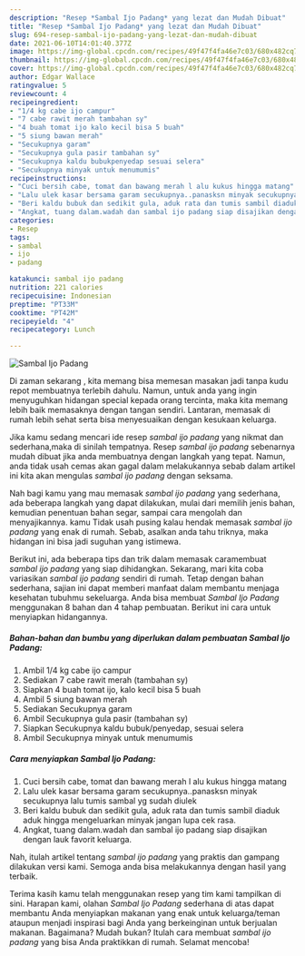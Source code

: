 ```yaml
---
description: "Resep *Sambal Ijo Padang* yang lezat dan Mudah Dibuat"
title: "Resep *Sambal Ijo Padang* yang lezat dan Mudah Dibuat"
slug: 694-resep-sambal-ijo-padang-yang-lezat-dan-mudah-dibuat
date: 2021-06-10T14:01:40.377Z
image: https://img-global.cpcdn.com/recipes/49f47f4fa46e7c03/680x482cq70/sambal-ijo-padang-foto-resep-utama.jpg
thumbnail: https://img-global.cpcdn.com/recipes/49f47f4fa46e7c03/680x482cq70/sambal-ijo-padang-foto-resep-utama.jpg
cover: https://img-global.cpcdn.com/recipes/49f47f4fa46e7c03/680x482cq70/sambal-ijo-padang-foto-resep-utama.jpg
author: Edgar Wallace
ratingvalue: 5
reviewcount: 4
recipeingredient:
- "1/4 kg cabe ijo campur"
- "7 cabe rawit merah tambahan sy"
- "4 buah tomat ijo kalo kecil bisa 5 buah"
- "5 siung bawan merah"
- "Secukupnya garam"
- "Secukupnya gula pasir tambahan sy"
- "Secukupnya kaldu bubukpenyedap sesuai selera"
- "Secukupnya minyak untuk menumumis"
recipeinstructions:
- "Cuci bersih cabe, tomat dan bawang merah l alu kukus hingga matang"
- "Lalu ulek kasar bersama garam secukupnya..panasksn minyak secukupnya lalu tumis sambal yg sudah diulek"
- "Beri kaldu bubuk dan sedikit gula, aduk rata dan tumis sambil diaduk aduk hingga mengeluarkan minyak jangan lupa cek rasa."
- "Angkat, tuang dalam.wadah dan sambal ijo padang siap disajikan dengan lauk favorit keluarga."
categories:
- Resep
tags:
- sambal
- ijo
- padang

katakunci: sambal ijo padang 
nutrition: 221 calories
recipecuisine: Indonesian
preptime: "PT33M"
cooktime: "PT42M"
recipeyield: "4"
recipecategory: Lunch

---
```



![*Sambal Ijo Padang*](https://img-global.cpcdn.com/recipes/49f47f4fa46e7c03/680x482cq70/sambal-ijo-padang-foto-resep-utama.jpg)

Di zaman  sekarang , kita memang bisa memesan masakan jadi tanpa kudu repot membuatnya terlebih dahulu. Namun, untuk anda yang ingin menyuguhkan hidangan special kepada orang tercinta, maka kita memang lebih baik memasaknya dengan tangan sendiri. Lantaran, memasak di rumah lebih sehat serta bisa menyesuaikan dengan kesukaan keluarga.

Jika kamu sedang mencari ide resep *sambal ijo padang* yang nikmat dan sederhana,maka di sinilah tempatnya. Resep *sambal ijo padang*  sebenarnya mudah dibuat jika anda membuatnya dengan langkah yang tepat. Namun, anda tidak usah cemas akan gagal dalam melakukannya 
sebab dalam artikel ini kita akan mengulas *sambal ijo padang* dengan seksama.  



Nah bagi kamu yang mau memasak *sambal ijo padang* yang sederhana, ada beberapa langkah yang dapat dilakukan, mulai dari memilih jenis bahan, kemudian penentuan bahan segar, sampai cara mengolah dan menyajikannya. kamu Tidak usah pusing kalau hendak memasak *sambal ijo padang* yang enak di rumah. Sebab, asalkan anda  tahu triknya, maka hidangan ini bisa jadi suguhan yang istimewa.

Berikut ini, ada beberapa tips dan trik dalam memasak caramembuat *sambal ijo padang* yang siap dihidangkan. Sekarang, mari kita coba variasikan *sambal ijo padang* sendiri di rumah. Tetap dengan bahan sederhana, sajian ini dapat memberi manfaat dalam membantu menjaga kesehatan tubuhmu sekeluarga. Anda bisa membuat *Sambal Ijo Padang* menggunakan 8 bahan dan 4 tahap pembuatan. Berikut ini cara untuk menyiapkan hidangannya.

<!--inarticleads1-->

##### Bahan-bahan dan bumbu yang diperlukan dalam pembuatan *Sambal Ijo Padang*:

1. Ambil 1/4 kg cabe ijo campur
1. Sediakan 7 cabe rawit merah (tambahan sy)
1. Siapkan 4 buah tomat ijo, kalo kecil bisa 5 buah
1. Ambil 5 siung bawan merah
1. Sediakan Secukupnya garam
1. Ambil Secukupnya gula pasir (tambahan sy)
1. Siapkan Secukupnya kaldu bubuk/penyedap, sesuai selera
1. Ambil Secukupnya minyak untuk menumumis




<!--inarticleads2-->

##### Cara menyiapkan *Sambal Ijo Padang*:

1. Cuci bersih cabe, tomat dan bawang merah l alu kukus hingga matang
1. Lalu ulek kasar bersama garam secukupnya..panasksn minyak secukupnya lalu tumis sambal yg sudah diulek
1. Beri kaldu bubuk dan sedikit gula, aduk rata dan tumis sambil diaduk aduk hingga mengeluarkan minyak jangan lupa cek rasa.
1. Angkat, tuang dalam.wadah dan sambal ijo padang siap disajikan dengan lauk favorit keluarga.




Nah, itulah artikel tentang  *sambal ijo padang*  yang praktis dan gampang dilakukan versi kami. Semoga anda bisa melakukannya dengan hasil yang terbaik. 

Terima kasih kamu telah menggunakan resep yang tim kami tampilkan di sini. Harapan kami, olahan  *Sambal Ijo Padang* sederhana di atas dapat membantu Anda menyiapkan makanan yang enak untuk keluarga/teman ataupun menjadi inspirasi bagi Anda yang berkeinginan untuk berjualan makanan. Bagaimana? Mudah bukan? Itulah cara membuat *sambal ijo padang* yang bisa Anda praktikkan di rumah. Selamat mencoba!

